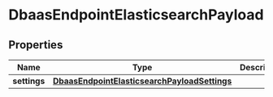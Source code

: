 

# DbaasEndpointElasticsearchPayload


## Properties

| Name | Type | Description | Notes |
|------------ | ------------- | ------------- | -------------|
|**settings** | [**DbaasEndpointElasticsearchPayloadSettings**](DbaasEndpointElasticsearchPayloadSettings.md) |  |  [optional] |



